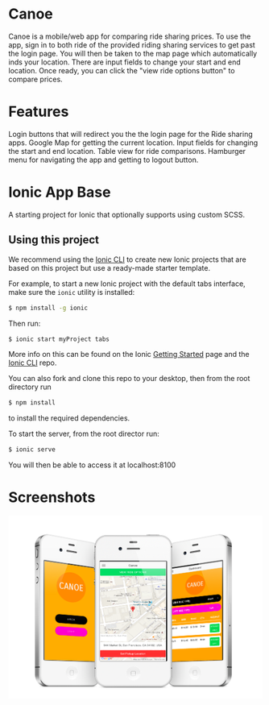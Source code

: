 Canoe
=====================
Canoe is a mobile/web app for comparing ride sharing prices. To use the app, sign in to both ride of the provided riding sharing services to get past the login page. You will then be taken to the map page which automatically inds your location. There are input fields to change your start and end location. Once ready, you can click the "view ride options button" to compare prices.

Features
=====================
Login buttons that will redirect you the the login page for the Ride sharing apps.
Google Map for getting the current location.
Input fields for changing the start and end location.
Table view for ride comparisons.
Hamburger menu for navigating the app and getting to logout button.

Ionic App Base
=====================

A starting project for Ionic that optionally supports using custom SCSS.

## Using this project

We recommend using the [Ionic CLI](https://github.com/driftyco/ionic-cli) to create new Ionic projects that are based on this project but use a ready-made starter template.

For example, to start a new Ionic project with the default tabs interface, make sure the `ionic` utility is installed:

```bash
$ npm install -g ionic
```

Then run:

```bash
$ ionic start myProject tabs
```

More info on this can be found on the Ionic [Getting Started](http://ionicframework.com/getting-started) page and the [Ionic CLI](https://github.com/driftyco/ionic-cli) repo.

You can also fork and clone this repo to your desktop, then from the root directory run 
```bash
$ npm install
```
to install the required dependencies.

To start the server, from the root director run:
```bash
$ ionic serve
```

You will then be able to access it at localhost:8100

Screenshots
=====================
![alt text](screenshots/canoeOverview.png)

